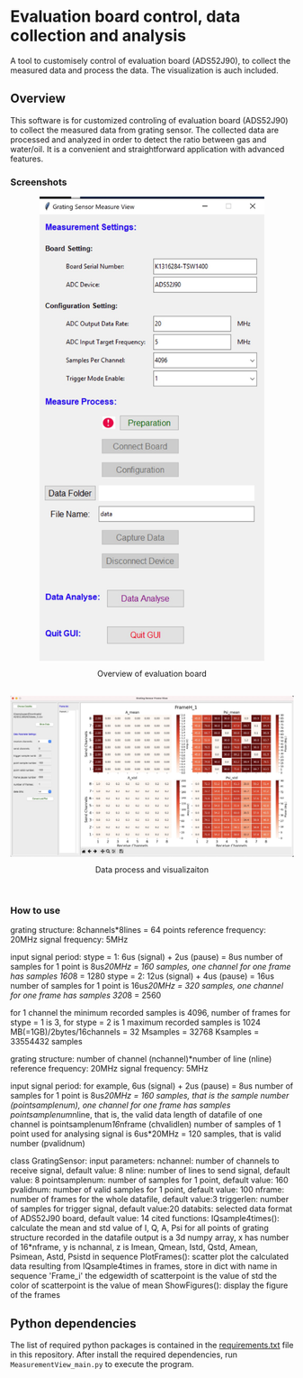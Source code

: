 # Evaluation board control, data collection and analysis
A tool to customisely control of evaluation board (ADS52J90), to collect the measured data and process the data. The visualization is auch included.



## Overview
This software is for customized controling of evaluation board (ADS52J90) to collect the measured data from grating sensor. The collected data are processed and analyzed in order to detect the ratio between gas and water/oil. It is a convenient and straightforward application with advanced features.  

### Screenshots

<div align = "center">
  <img align = "center" width = "400" src = "/assets/image1.jpg">
<p align = "center">Overview of evaluation board</p> <br>
    <img align = "center" width = "600" src = "/assets/image3.jpg"/>
        <p align = "center"> Data process and visualizaiton</p><br>     
</div>

### How to use

grating structure: 8channels*8lines = 64 points
reference frequency: 20MHz
signal frequency: 5MHz

input signal period: 
stype = 1: 6us (signal) + 2us (pause) = 8us 
           number of samples for 1 point is 8us*20MHz = 160 samples, one channel for one frame has samples 160*8 = 1280
stype = 2: 12us (signal) + 4us (pause) = 16us 
           number of samples for 1 point is 16us*20MHz = 320 samples, one channel for one frame has samples 320*8 = 2560

for 1 channel the minimum recorded samples is 4096, number of frames for stype = 1 is 3, for stype = 2 is 1
maximum recorded samples is 1024 MB(=1GB)/2bytes/16channels = 32 Msamples = 32768 Ksamples = 33554432 samples

grating structure: number of channel (nchannel)*number of line (nline)
reference frequency: 20MHz
signal frequency: 5MHz

input signal period: for example, 6us (signal) + 2us (pause) = 8us
                     number of samples for 1 point is 8us*20MHz = 160 samples, that is the sample number (pointsamplenum),
                     one channel for one frame has samples pointsamplenum*nline, that is, the valid data length of datafile of one channel is pointsamplenum*16*nframe (chvalidlen)
                     number of samples of 1 point used for analysing signal is 6us*20MHz = 120 samples, that is valid number (pvalidnum)

class GratingSensor: 
    input parameters:
        nchannel: number of channels to receive signal, default value: 8
        nline: number of lines to send signal, default value: 8
        pointsamplenum: number of samples for 1 point, default value: 160
        pvalidnum: number of valid samples for 1 point, default value: 100
        nframe: number of frames for the whole datafile, default value:3
        triggerlen: number of samples for trigger signal, default value:20
        databits: selected data format of ADS52J90 board, default value: 14 
    cited functions:
        IQsample4times(): calculate the mean and std value of I, Q, A, Psi for all points 
                                    of grating structure recorded in the datafile
                          output is a 3d numpy array, x has number of 16*nframe, y is nchannal, 
                                    z is Imean, Qmean, Istd, Qstd, Amean, Psimean, Astd, Psistd in sequence
        PlotFrames(): scatter plot the calculated data resulting from IQsample4times in frames, store in dict with name in sequence 'Frame_i'
                      the edgewidth of scatterpoint is the value of std
                      the color of scatterpoint is the value of mean
        ShowFigures(): display the figure of the frames
        

## Python dependencies
The list of required python packages is contained in the [requirements.txt](requirements.txt) file in this repository. After install the required dependencies, run `MeasurementView_main.py` to execute the program.
